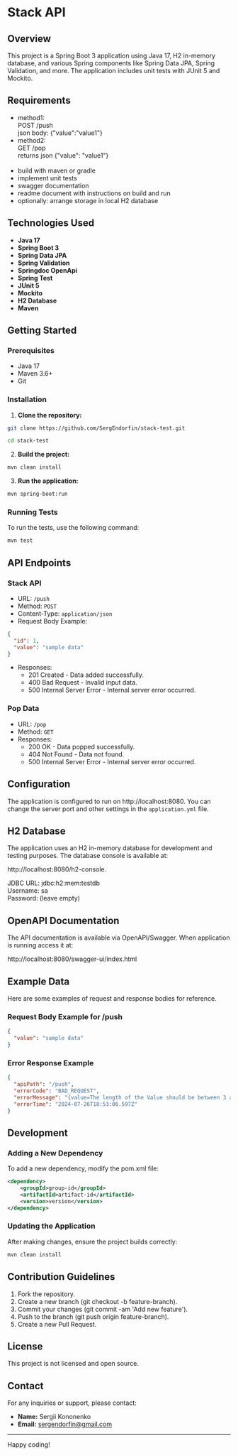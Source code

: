 # Stack API

## Overview

This project is a Spring Boot 3 application using Java 17, H2 in-memory database, and various Spring components like
Spring Data JPA, Spring Validation, and more. The application includes unit tests with JUnit 5 and Mockito.

## Requirements

- method1: <br>
  POST /push <br>
  json body: {"value":"value1"}
- method2: <br>
  GET /pop <br>
  returns json {"value": "value1"}
  <br>
  <br>
- build with maven or gradle
- implement unit tests
- swagger documentation
- readme document with instructions on build and run
- optionally: arrange storage in local H2 database

## Technologies Used

- **Java 17**
- **Spring Boot 3**
- **Spring Data JPA**
- **Spring Validation**
- **Springdoc OpenApi**
- **Spring Test**
- **JUnit 5**
- **Mockito**
- **H2 Database**
- **Maven**

## Getting Started

### Prerequisites

- Java 17
- Maven 3.6+
- Git

### Installation

1. **Clone the repository:**

```bash
git clone https://github.com/SergEndorfin/stack-test.git

cd stack-test
```

2. **Build the project:**

```bash
mvn clean install
```

3. **Run the application:**

```bash
mvn spring-boot:run
```

### Running Tests

To run the tests, use the following command:

```bash
mvn test
```

## API Endpoints

### Stack API

- URL: `/push`
- Method: `POST`
- Content-Type: `application/json`
- Request Body Example:

```json
{
  "id": 1,
  "value": "sample data"
}
```

- Responses:
    - 201 Created - Data added successfully.
    - 400 Bad Request - Invalid input data.
    - 500 Internal Server Error - Internal server error occurred.

### Pop Data

- URL: `/pop`
- Method: `GET`
- Responses:
    - 200 OK - Data popped successfully.
    - 404 Not Found - Data not found.
    - 500 Internal Server Error - Internal server error occurred.

## Configuration

The application is configured to run on http://localhost:8080. You can change the server port and other settings in the
`application.yml` file.

## H2 Database

The application uses an H2 in-memory database for development and testing purposes. The database console is available
at:

http://localhost:8080/h2-console.

JDBC URL: jdbc:h2:mem:testdb <br>
Username: sa <br>
Password: (leave empty)

## OpenAPI Documentation

The API documentation is available via OpenAPI/Swagger. When application is running access it at:

http://localhost:8080/swagger-ui/index.html

## Example Data

Here are some examples of request and response bodies for reference.

### Request Body Example for /push

```json
{
  "value": "sample data"
}
```

### Error Response Example

```json
{
  "apiPath": "/push",
  "errorCode": "BAD_REQUEST",
  "errorMessage": "{value=The length of the Value should be between 3 and 30}",
  "errorTime": "2024-07-26T18:53:06.597Z"
}
```

## Development

### Adding a New Dependency

To add a new dependency, modify the pom.xml file:

```xml
<dependency>
    <groupId>group-id</groupId>
    <artifactId>artifact-id</artifactId>
    <version>version</version>
</dependency>
```

### Updating the Application

After making changes, ensure the project builds correctly:

```bash
mvn clean install
```

## Contribution Guidelines

1. Fork the repository.
2. Create a new branch (git checkout -b feature-branch).
3. Commit your changes (git commit -am 'Add new feature').
4. Push to the branch (git push origin feature-branch).
5. Create a new Pull Request.

## License

This project is not licensed and open source.

## Contact

For any inquiries or support, please contact:

- **Name:** Sergii Kononenko
- **Email:** [sergendorfin@gmail.com](mailto:sergendorfin@gmail.com)

---
Happy coding!
